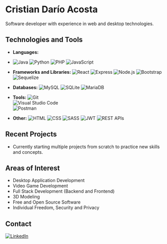 # Cristian Darío Acosta

Software developer with experience in web and desktop technologies.

## Technologies and Tools

- **Languages:**
- 
  ![Java](https://img.shields.io/badge/-Java-000000?logo=openjdk&logoColor=white&style=plastic) 
  ![Python](https://img.shields.io/badge/-Python-3776AB?logo=python&logoColor=white&style=plastic) 
  ![PHP](https://img.shields.io/badge/-PHP-777BB4?logo=php&logoColor=white&style=plastic) 
  ![JavaScript](https://img.shields.io/badge/-JavaScript-F7DF1E?logo=JavaScript&logoColor=black&style=plastic)

- **Frameworks and Libraries:**
  ![React](https://img.shields.io/badge/-React-61DAFB?logo=react&logoColor=black&style=plastic) 
  ![Express](https://img.shields.io/badge/-Express-000000?logo=express&logoColor=white&style=plastic) 
  ![Node.js](https://img.shields.io/badge/-Node.js-339933?logo=node.js&logoColor=white&style=plastic) 
  ![Bootstrap](https://img.shields.io/badge/-Bootstrap-563D7C?logo=bootstrap&logoColor=white&style=plastic) 
  ![Sequelize](https://img.shields.io/badge/-Sequelize-52B0E8?logo=sequelize&logoColor=white&style=plastic)

- **Databases:**
  ![MySQL](https://img.shields.io/badge/-MySQL-4479A1?logo=mysql&logoColor=white&style=plastic) 
  ![SQLite](https://img.shields.io/badge/-SQLite-003B57?logo=sqlite&logoColor=white&style=plastic) 
  ![MariaDB](https://img.shields.io/badge/-MariaDB-003545?logo=mariadb&logoColor=white&style=plastic)

- **Tools:**
  ![Git](https://img.shields.io/badge/-Git-F05032?logo=git&logoColor=white&style=plastic)  
  ![Visual Studio Code](https://img.shields.io/badge/-Visual%20Studio%20Code-007ACC?logo=visual-studio-code&logoColor=white&style=plastic)  
  ![Postman](https://img.shields.io/badge/-Postman-FF6C37?logo=postman&logoColor=white&style=plastic)

- **Other:**
  ![HTML](https://img.shields.io/badge/-HTML-E34F26?logo=html5&logoColor=white&style=plastic) 
  ![CSS](https://img.shields.io/badge/-CSS-1572B6?logo=css3&logoColor=white&style=plastic) 
  ![SASS](https://img.shields.io/badge/-SASS-CC6699?logo=sass&logoColor=white&style=plastic) 
  ![JWT](https://img.shields.io/badge/-JWT-000000?logo=json-web-tokens&logoColor=white&style=plastic) 
  ![REST APIs](https://img.shields.io/badge/-REST%20APIs-25A162?logo=api&logoColor=white&style=plastic)

## Recent Projects

- Currently starting multiple projects from scratch to practice new skills and concepts.
  
## Areas of Interest

- Desktop Application Development
- Video Game Development
- Full Stack Development (Backend and Frontend)
- 3D Modeling
- Free and Open Source Software
- Individual Freedom, Security and Privacy

## Contact

[![LinkedIn](https://img.shields.io/badge/-LinkedIn-0077B5?logo=linkedin&logoColor=white&style=plastic)](https://linkedin.com/in/cristian-acosta01)




